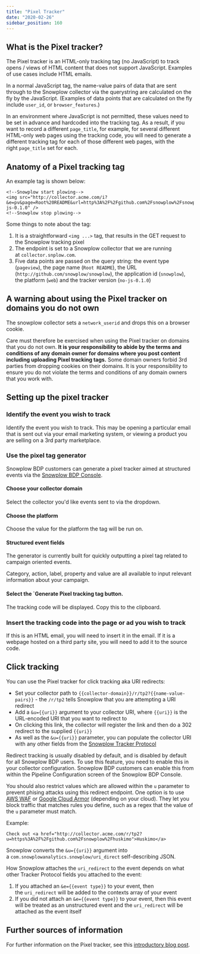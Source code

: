 ```yaml
---
title: "Pixel Tracker"
date: "2020-02-26"
sidebar_position: 160
---
```


## What is the Pixel tracker?

The Pixel tracker is an HTML-only tracking tag (no JavaScript) to track opens / views of HTML content that does not support JavaScript. Examples of use cases include HTML emails.

In a normal JavaScript tag, the name-value pairs of data that are sent through to the Snowplow collector via the querystring are calculated on the fly by the JavaScript. (Examples of data points that are calculated on the fly include `user_id`, or `browser_features`.)

In an environment where JavaScript is not permitted, these values need to be set in advance and hardcoded into the tracking tag. As a result, if you want to record a different `page_title`, for example, for several different HTML-only web pages using the tracking code, you will need to generate a different tracking tag for each of those different web pages, with the right `page_title` set for each.

## Anatomy of a Pixel tracking tag

An example tag is shown below:

```
<!--Snowplow start plowing-->
<img src="http://collector.acme.com/i?&e=pv&page=Root%20README&url=http%3A%2F%2Fgithub.com%2Fsnowplow%2Fsnowplow&aid=snowplow&p=web&tv=no-js-0.1.0" />
<!--Snowplow stop plowing-->
```

Some things to note about the tag:

1. It is a straightforward `<img ...>` tag, that results in the GET request to the Snowplow tracking pixel
2. The endpoint is set to a Snowplow collector that we are running at `collector.snplow.com`.
3. Five data points are passed on the query string: the event type (`pageview`), the page name (`Root README`), the URL (`http://github.com/snowplow/snowplow`), the application id (`snowplow`), the platform (`web`) and the tracker version (`no-js-0.1.0`)

## A warning about using the Pixel tracker on domains you do not own

The snowplow collector sets a `network_userid` and drops this on a browser cookie.

Care must therefore be exercised when using the Pixel tracker on domains that you do not own. **It is your responsibility to abide by the terms and conditions of any domain owner for domains where you post content including uploading Pixel tracking tags.** Some domain owners forbid 3rd parties from dropping cookies on their domains. It is your responsibility to ensure you do not violate the terms and conditions of any domain owners that you work with.

## Setting up the pixel tracker

### Identify the event you wish to track

Identify the event you wish to track. This may be opening a particular email that is sent out via your email marketing system, or viewing a product you are selling on a 3rd party marketplace.

### Use the pixel tag generator

Snowplow BDP customers can generate a pixel tracker aimed at structured events via the [Snowplow BDP Console](https://console.snowplowanalytics.com/pixel-tracker).

#### **Choose your collector domain**

Select the collector you'd like events sent to via the dropdown.

#### **Choose the platform**

Choose the value for the platform the tag will be run on.

#### **Structured event fields**

The generator is currently built for quickly outputting a pixel tag related to campaign oriented events.

Category, action, label, property and value are all available to input relevant information about your campaign.

#### **Select the \`Generate Pixel tracking tag button**.

The tracking code will be displayed. Copy this to the clipboard.

### Insert the tracking code into the page or ad you wish to track

If this is an HTML email, you will need to insert it in the email. If it is a webpage hosted on a third party site, you will need to add it to the source code.

## Click tracking

You can use the Pixel tracker for click tracking aka URI redirects:

- Set your collector path to `{{collector-domain}}/r/tp2?{{name-value-pairs}}` - the `/r/tp2` tells Snowplow that you are attempting a URI redirect
- Add a `&u={{uri}}` argument to your collector URI, where `{{uri}}` is the URL-encoded URI that you want to redirect to
- On clicking this link, the collector will register the link and then do a 302 redirect to the supplied `{{uri}}`
- As well as the `&u={{uri}}` parameter, you can populate the collector URI with any other fields from the [Snowplow Tracker Protocol](https://github.com/snowplow/snowplow/wiki/Snowplow-Tracker-Protocol)

Redirect tracking is usually disabled by default, and is disabled by default for all Snowplow BDP users. To use this feature, you need to enable this in your collector configuration. Snowplow BDP customers can enable this from within the Pipeline Configuration screen of the Snowplow BDP Console.

You should also restrict values which are allowed within the `u` parameter to prevent phising attacks using this redirect endpoint. One option is to use [AWS WAF](https://aws.amazon.com/waf/) or [Google Cloud Armor](https://cloud.google.com/armor) (depending on your cloud). They let you block traffic that matches rules you define, such as a regex that the value of the `u` parameter must match.

Example:

```
Check out <a href="http://collector.acme.com/r/tp2?u=https%3A%2F%2Fgithub.com%2Fsnowplow%2Fhuskimo">Huskimo</a>
```

Snowplow converts the `&u={{uri}}` argument into a `com.snowplowanalytics.snowplow/uri_direct` self-describing JSON.

How Snowplow attaches the `uri_redirect` to the event depends on what other Tracker Protocol fields you attached to the event:

1. If you attached an `&e={{event type}}` to your event, then the `uri_redirect` will be added to the contexts array of your event
2. If you did not attach an `&e={{event type}}` to your event, then this event will be treated as an unstructured event and the `uri_redirect` will be attached as the event itself

## [](https://github.com/snowplow/snowplow/wiki/pixel-tracker-setup#further-sources-of-information)Further sources of information

For further information on the Pixel tracker, see this [introductory blog post](http://snowplowanalytics.com/blog/2013/01/29/introducing-the-pixel-tracker/).
